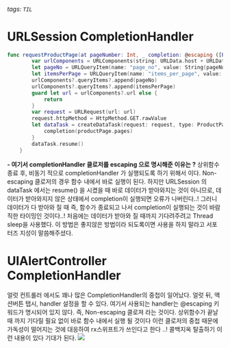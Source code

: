 ###### tags: `TIL`

# URLSession CompletionHandler

```swift
func requestProductPage(at pageNumber: Int, _ completion: @escaping ([Product]) -> Void ) {
        var urlComponents = URLComponents(string: URLData.host + URLData.apiPath + "?")
        let pageNo = URLQueryItem(name: "page_no", value: String(pageNumber))
        let itemsPerPage = URLQueryItem(name: "items_per_page", value: "20")
        urlComponents?.queryItems?.append(pageNo)
        urlComponents?.queryItems?.append(itemsPerPage)
        guard let url = urlComponents?.url else {
            return
        }
        var request = URLRequest(url: url)
        request.httpMethod = HttpMethod.GET.rawValue
        let dataTask = createDataTask(request: request, type: ProductPage.self) { productPage in
            completion(productPage.pages)
        }
        dataTask.resume()
    }
```

**- 여기서 completionHandler 클로저를 escaping 으로 명시해준 이유는 ?**
상위함수 종료 후, 비동기 적으로 completionHandler 가 실행되도록 하기 위해서 이다. Non-escaping 클로저의 경우 함수 내에서 바로 실행이 된다. 하지만 URLSession 의 dataTask 에서는 resume() 을 시켰을 때 바로 데이터가 받아와지는 것이 아니므로, 데이터가 받아와지지 않은 상태에서 completion이 실행되면 오류가 나버린다..! 그러니 데이터가 다 받아와 질 때 즉, 함수가 종료되고 나서 completion이 실행되는 것이 바람직한 타이밍인 것이다..! 처음에는 데이터가 받아와 질 때까지 기다려주려고 Thread sleep을 사용했다. 이 방법은 좋지않은 방법이라 되도록이면 사용을 하지 말라고 서포터즈 지성이 말씀해주셨다.  

# UIAlertController CompletionHandler

얼럿 컨트롤러 에서도 꽤나 많은 CompletionHandler의 중첩이 일어났다. 얼럿 뒤, 액션버튼 탭시, handler 설정을 할 수 있다. 여기서 사용되는 handler는 @escaping 키워드가 명시되어 있지 않다. 즉, Non-escaping 클로져 라는 것이다. 상위함수가 끝날 때 까지 기다릴 필요 없이 바로 함수 내에서 실행 될 것이다
이런 클로저의 중첩 때문에 가독성이 떨어지는 것에 대응하여 rx스위프트가 쓰인다고 한다 ..! 콜백지옥 탈출하기 이런 내용이 있다 기대가 된다.
![](https://i.imgur.com/pZTc2J2.png)


